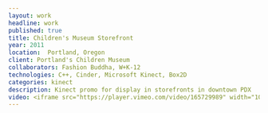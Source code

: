 ```yaml
---
layout: work
headline: work
published: true
title: Children's Museum Storefront
year: 2011
location:  Portland, Oregon
client: Portland's Children Museum
collaborators: Fashion Buddha, W+K-12
technologies: C++, Cinder, Microsoft Kinect, Box2D
categories: kinect
description: Kinect promo for display in storefronts in downtown PDX
video: <iframe src="https://player.vimeo.com/video/165729989" width="1024" height="576" frameborder="0" webkitallowfullscreen mozallowfullscreen allowfullscreen></iframe>
---
```

